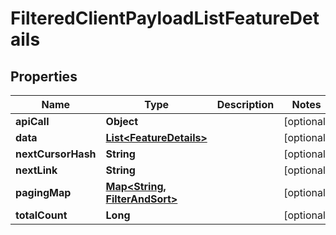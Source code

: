 

# FilteredClientPayloadListFeatureDetails


## Properties

Name | Type | Description | Notes
------------ | ------------- | ------------- | -------------
**apiCall** | **Object** |  |  [optional]
**data** | [**List&lt;FeatureDetails&gt;**](FeatureDetails.md) |  |  [optional]
**nextCursorHash** | **String** |  |  [optional]
**nextLink** | **String** |  |  [optional]
**pagingMap** | [**Map&lt;String, FilterAndSort&gt;**](FilterAndSort.md) |  |  [optional]
**totalCount** | **Long** |  |  [optional]




